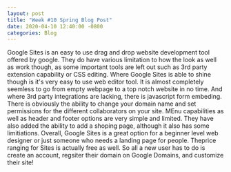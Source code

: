 ```yaml
---
layout: post
title: "Week #10 Spring Blog Post"
date: 2020-04-10 12:40:00 -0800
categories: Blog
---
```


Google Sites is an easy to use drag and drop website development tool offered by google. They do have various limitation to how the look as well as work though, as some important tools are left out such as 3rd party extension capability or CSS editing. Where Google Sites is able to shine though is it's very easy to use web editor tool. It is almost completely seemless to go from empty webpage to a top notch website in no time. And where 3rd party integrations are lacking, there is javascript form embeding. There is obviously the ability to change your domain name and set permissions for the different collaborators on your site. MEnu capabilities as well as header and footer options are very simple and limited. 
They have also added the ability to add a shoping page, although it also has some limitiations. Overall, Google Sites is a great option for a beginner level web designer or just someone who needs a landing page for people. Theprice ranging for Sites is actually free as well. So all a new user has to do is create an account, regsiter their domain on Google Domains, and customize their site!
